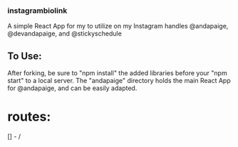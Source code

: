 ### instagrambiolink

A simple React App for my to utilize on my Instagram handles @andapaige, @devandapaige, and @stickyschedule

## To Use:

After forking, be sure to "npm install" the added libraries before your "npm start" to a local server.
The "andapaige" directory holds the main React App for @andapaige, and can be easily adapted.

# routes:

[] - /

